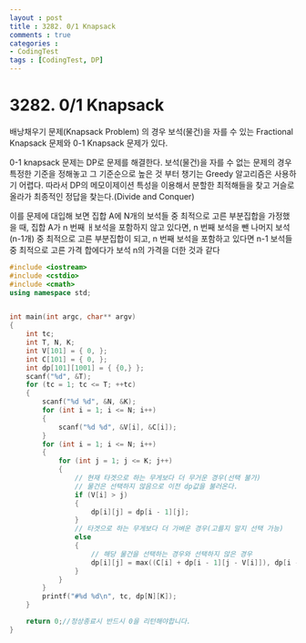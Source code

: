 ```yaml
---
layout : post
title : 3282. 0/1 Knapsack
comments : true
categories : 
- CodingTest
tags : [CodingTest, DP]
---
```

# 3282. 0/1 Knapsack

배낭채우기 문제(Knapsack Problem) 의 경우 보석(물건)을 자를 수 있는 Fractional Knapsack 문제와 0-1 Knapsack 문제가 있다.

0-1 knapsack 문제는 DP로 문제를 해결한다.
보석(물건)을 자를 수 없는 문제의 경우 특정한 기준을 정해놓고 그 기준순으로 높은 것 부터 챙기는 Greedy 알고리즘은 사용하기 어렵다.
따라서 DP의 메모이제이션 특성을 이용해서 분할한 최적해들을 찾고 거슬로 올라가 최종적인 정답을 찾는다.(Divide and Conquer)

이를 문제에 대입해 보면 집합 A에 N개의 보석들 중 최적으로 고른 부분집합을 가정했을 때, 집합 A가 n 번째 ㅐ보석을 포함하지 않고 있다면,
n 번째 보석을 뺀 나머지 보석(n-1개) 중 최적으로 고른 부분집합이 되고, n 번째 보석을 포함하고 있다면 n-1 보석들 중 최적으로 고른 가격 합에다가 보석
n의 가격을 더한 것과 같다



```cpp
#include <iostream>
#include <cstdio>
#include <cmath>
using namespace std;


int main(int argc, char** argv)
{
	int tc;
	int T, N, K;
	int V[101] = { 0, };
	int C[101] = { 0, };
	int dp[101][1001] = { {0,} };
	scanf("%d", &T);
	for (tc = 1; tc <= T; ++tc)
	{
		scanf("%d %d", &N, &K);
		for (int i = 1; i <= N; i++)
		{
			scanf("%d %d", &V[i], &C[i]);
		}
		for (int i = 1; i <= N; i++)
		{
			for (int j = 1; j <= K; j++)
			{
				// 현재 타겟으로 하는 무게보다 더 무거운 경우(선택 불가)
				// 물건은 선택하지 않음으로 이전 dp값을 불러온다.
				if (V[i] > j)
				{
					dp[i][j] = dp[i - 1][j];
				}
				// 타겟으로 하는 무게보다 더 가벼운 경우(고를지 말지 선택 가능)
				else
				{
					// 해당 물건을 선택하는 경우와 선택하지 않은 경우 
					dp[i][j] = max((C[i] + dp[i - 1][j - V[i]]), dp[i - 1][j]);
				}
			}
		}
		printf("#%d %d\n", tc, dp[N][K]);
	}

	return 0;//정상종료시 반드시 0을 리턴해야합니다.
}
```